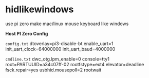 # hidlikewindows
use pi zero make mac/linux mouse keyboard like windows

 **Host PI Zero Config**

`config.txt`
dtoverlay=pi3-disable-bt
enable_uart=1
init_uart_clock=64000000
init_uart_baud=4000000

`cmdline.txt`
dwc_otg.lpm_enable=0 console=tty1 root=PARTUUID=a34c07ff-02 rootfstype=ext4 elevator=deadline fsck.repair=yes usbhid.mousepoll=2  rootwait
